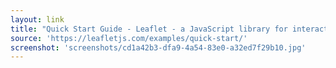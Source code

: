 ```yaml
---
layout: link
title: "Quick Start Guide - Leaflet - a JavaScript library for interactive maps"
source: 'https://leafletjs.com/examples/quick-start/'
screenshot: 'screenshots/cd1a42b3-dfa9-4a54-83e0-a32ed7f29b10.jpg'
---
```


